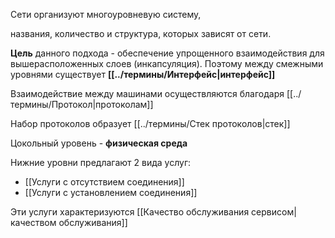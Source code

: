 
Сети организуют многоуровневую систему,

названия, количество и структура, которых зависят от сети. 

**Цель** данного подхода - обеспечение упрощенного взаимодействия для вышерасположенных слоев (инкапсуляция). Поэтому между смежными уровнями существует **[[../термины/Интерфейс|интерфейс]]**

Взаимодействие между машинами осуществляются благодаря [[../термины/Протокол|протоколам]]

Набор протоколов образует [[../термины/Стек протоколов|стек]]

Цокольный уровень - **физическая среда**

Нижние уровни предлагают 2 вида услуг:
- [[Услуги с отсутствием соединения]]
- [[Услуги с установлением соединения]]

Эти услуги характеризуются [[Качество обслуживания сервисом|качеством обслуживания]]
